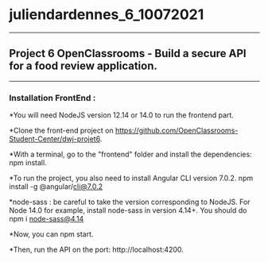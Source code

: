 # juliendardennes_6_10072021
***
## Project 6 OpenClassrooms - Build a secure API for a food review application.
***
### Installation FrontEnd :

*You will need NodeJS version 12.14 or 14.0 to run the frontend part.

*Clone the front-end project on https://github.com/OpenClassrooms-Student-Center/dwj-projet6.

*With a terminal, go to the "frontend" folder and install the dependencies: npm install.

*To run the project, you also need to install Angular CLI version 7.0.2. npm install -g @angular/cli@7.0.2

*node-sass : be careful to take the version corresponding to NodeJS. For Node 14.0 for example, install node-sass in version 4.14+. You should do npm i node-sass@4.14

*Now, you can npm start.

*Then, run the API on the port: http://localhost:4200.
